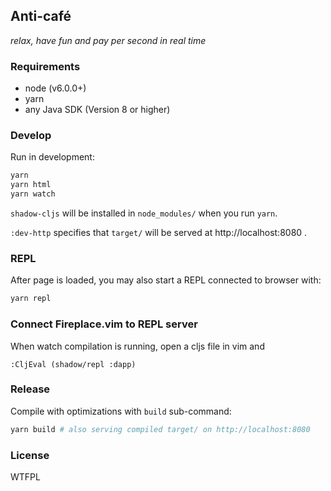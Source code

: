 Anti-café
----

*relax, have fun and pay per second in real time*

### Requirements

- node (v6.0.0+)
- yarn
- any Java SDK (Version 8 or higher)

### Develop

Run in development:

```bash
yarn
yarn html
yarn watch
```

`shadow-cljs` will be installed in `node_modules/` when you run `yarn`.

`:dev-http` specifies that `target/` will be served at http://localhost:8080 .

### REPL

After page is loaded, you may also start a REPL connected to browser with:

```bash
yarn repl
```

### Connect Fireplace.vim to REPL server

When watch compilation is running, open a cljs file in vim and

```
:CljEval (shadow/repl :dapp)
```

### Release

Compile with optimizations with `build` sub-command:

```bash
yarn build # also serving compiled target/ on http://localhost:8080
```

### License

WTFPL
